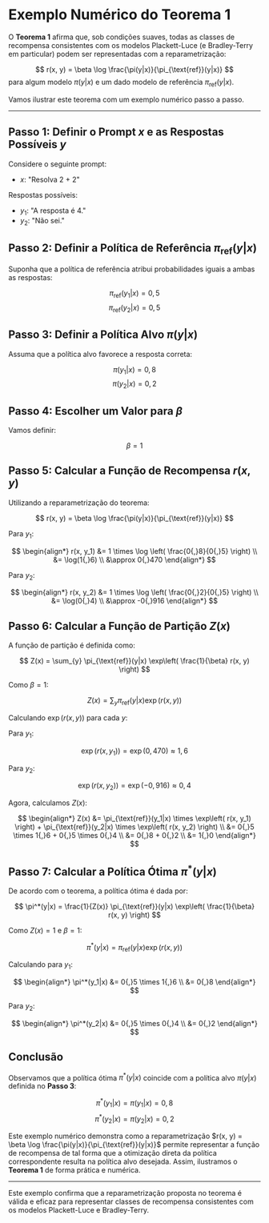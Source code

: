# Exemplo Numérico do Teorema 1

O **Teorema 1** afirma que, sob condições suaves, todas as classes de recompensa consistentes com os modelos Plackett-Luce (e Bradley-Terry em particular) podem ser representadas com a reparametrização:

$$
r(x, y) = \beta \log \frac{\pi(y|x)}{\pi_{\text{ref}}(y|x)}
$$
para algum modelo $\pi(y|x)$ e um dado modelo de referência $\pi_{\text{ref}}(y|x)$.

Vamos ilustrar este teorema com um exemplo numérico passo a passo.

---

## Passo 1: Definir o Prompt $x$ e as Respostas Possíveis $y$

Considere o seguinte prompt:

- $x$: "Resolva 2 + 2"

Respostas possíveis:

- $y_1$: "A resposta é 4."
- $y_2$: "Não sei."

## Passo 2: Definir a Política de Referência $\pi_{\text{ref}}(y|x)$

Suponha que a política de referência atribui probabilidades iguais a ambas as respostas:

$$
\pi_{\text{ref}}(y_1|x) = 0{,}5
$$
$$
\pi_{\text{ref}}(y_2|x) = 0{,}5
$$

## Passo 3: Definir a Política Alvo $\pi(y|x)$

Assuma que a política alvo favorece a resposta correta:

$$
\pi(y_1|x) = 0{,}8
$$
$$
\pi(y_2|x) = 0{,}2
$$

## Passo 4: Escolher um Valor para $\beta$

Vamos definir:

$$
\beta = 1
$$

## Passo 5: Calcular a Função de Recompensa $r(x, y)$

Utilizando a reparametrização do teorema:

$$
r(x, y) = \beta \log \frac{\pi(y|x)}{\pi_{\text{ref}}(y|x)}
$$

Para $y_1$:

$$
\begin{align*}
r(x, y_1) &= 1 \times \log \left( \frac{0{,}8}{0{,}5} \right) \\
&= \log(1{,}6) \\
&\approx 0{,}470
\end{align*}
$$

Para $y_2$:

$$
\begin{align*}
r(x, y_2) &= 1 \times \log \left( \frac{0{,}2}{0{,}5} \right) \\
&= \log(0{,}4) \\
&\approx -0{,}916
\end{align*}
$$

## Passo 6: Calcular a Função de Partição $Z(x)$

A função de partição é definida como:

$$
Z(x) = \sum_{y} \pi_{\text{ref}}(y|x) \exp\left( \frac{1}{\beta} r(x, y) \right)
$$

Como $\beta = 1$:

$$
Z(x) = \sum_{y} \pi_{\text{ref}}(y|x) \exp\left( r(x, y) \right)
$$

Calculando $\exp\left( r(x, y) \right)$ para cada $y$:

Para $y_1$:

$$
\exp\left( r(x, y_1) \right) = \exp(0{,}470) \approx 1{,}6
$$

Para $y_2$:

$$
\exp\left( r(x, y_2) \right) = \exp(-0{,}916) \approx 0{,}4
$$

Agora, calculamos $Z(x)$:

$$
\begin{align*}
Z(x) &= \pi_{\text{ref}}(y_1|x) \times \exp\left( r(x, y_1) \right) + \pi_{\text{ref}}(y_2|x) \times \exp\left( r(x, y_2) \right) \\
&= 0{,}5 \times 1{,}6 + 0{,}5 \times 0{,}4 \\
&= 0{,}8 + 0{,}2 \\
&= 1{,}0
\end{align*}
$$

## Passo 7: Calcular a Política Ótima $\pi^*(y|x)$

De acordo com o teorema, a política ótima é dada por:

$$
\pi^*(y|x) = \frac{1}{Z(x)} \pi_{\text{ref}}(y|x) \exp\left( \frac{1}{\beta} r(x, y) \right)
$$

Como $Z(x) = 1$ e $\beta = 1$:

$$
\pi^*(y|x) = \pi_{\text{ref}}(y|x) \exp\left( r(x, y) \right)
$$

Calculando para $y_1$:

$$
\begin{align*}
\pi^*(y_1|x) &= 0{,}5 \times 1{,}6 \\
&= 0{,}8
\end{align*}
$$

Para $y_2$:

$$
\begin{align*}
\pi^*(y_2|x) &= 0{,}5 \times 0{,}4 \\
&= 0{,}2
\end{align*}
$$

## Conclusão

Observamos que a política ótima $\pi^*(y|x)$ coincide com a política alvo $\pi(y|x)$ definida no **Passo 3**:

$$
\pi^*(y_1|x) = \pi(y_1|x) = 0{,}8
$$
$$
\pi^*(y_2|x) = \pi(y_2|x) = 0{,}2
$$

Este exemplo numérico demonstra como a reparametrização $r(x, y) = \beta \log \frac{\pi(y|x)}{\pi_{\text{ref}}(y|x)}$ permite representar a função de recompensa de tal forma que a otimização direta da política correspondente resulta na política alvo desejada. Assim, ilustramos o **Teorema 1** de forma prática e numérica.

---

Este exemplo confirma que a reparametrização proposta no teorema é válida e eficaz para representar classes de recompensa consistentes com os modelos Plackett-Luce e Bradley-Terry.